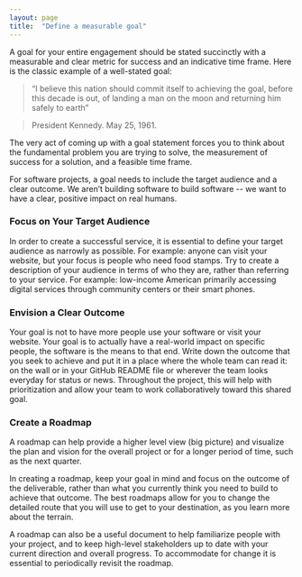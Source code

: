 ```yaml
---
layout: page
title:  "Define a measurable goal"
---
```

A goal for your entire engagement should be stated succinctly with a measurable and clear metric for success and an indicative time frame. Here is the classic example of a well-stated goal:

>“I believe this nation should commit itself to achieving the goal, before this decade is out, of landing a man on the moon and returning him safely to earth”

>President Kennedy. May 25, 1961.

The very act of coming up with a goal statement forces you to think about the fundamental problem you are trying to solve, the measurement of success for a solution, and a feasible time frame.  

For software projects, a goal needs to include the target audience and a clear outcome.  We aren’t building software to build software -- we want to have a clear, positive impact on real humans.

### Focus on Your Target Audience
In order to create a successful service, it is essential to define your target audience as narrowly as possible.  For example:  anyone can visit your website, but your focus is people who need food stamps.  Try to create a description of your audience in terms of who they are, rather than referring to your service. For example: low-income American primarily accessing digital services through community centers or their smart phones.

### Envision a Clear Outcome
Your goal is not to have more people use your software or visit your website.  Your goal is to actually have a real-world impact on specific people, the software is the means to that end.  Write down the outcome that you seek to achieve and put it in a place where the whole team can read it: on the wall or in your GitHub README file or wherever the team looks everyday for status or news. Throughout the project, this will help with prioritization and allow your team to work collaboratively toward this shared goal.

### Create a Roadmap
A roadmap can help provide a higher level view (big picture) and visualize the plan and vision for the overall project or for a longer period of time, such as the next quarter.

In creating a roadmap, keep your goal in mind and focus on the outcome of the deliverable, rather than what you currently think you need to build to achieve that outcome.  The best roadmaps allow for you to change the detailed route that you will use to get to your destination, as you learn more about the terrain.

A roadmap can also be a useful document to help familiarize people with your project, and to keep high-level stakeholders up to date with your current direction and overall progress. To accommodate for change it is essential to periodically revisit the roadmap.
